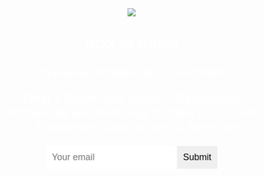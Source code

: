 <!DOCTYPE html>
<head>
<style>
h1 {text-align: center;}
h2 {text-align: center;}
p {text-align: center;}
body {text-align: center;
      background: url("http://3.bp.blogspot.com/-hQf6y-40RwQ/UtTFNxwuIhI/AAAAAAAADgQ/vVw0pEz9lWk/s1600/BH_logo.JPG");
        background-size: cover;
      background-position: center;
      background-repeat: no-repeat;
      background-attachment: fixed;
      color: white;
      font-family: Helvetica;
}
p {font-size: 24px;}
input {
  border: 0;
  padding: 12px;
  font-size: 18px;
input[type="submit"] {
background: limegreen;
color: 'black';
}
</style>
</head>
<img src="http://3.bp.blogspot.com/-lHPAlPnuVMk/UtS71FowDUI/AAAAAAAADe8/Tzkvuv4IOuc/s320/our_life_1+copy.jpg">
<h1>BOX IN HAND</h1>
<h2>Operation: 'GONNA_BE_A_HACKER'</h2>
<p>Enter a Brave New World of Refinement, Rebranding and Retooling. Embark on a Quest for Knowledge, Nourishment & Adventure!</p>




<input type= "email" placeholder="Your email">
<input type= "submit">
</body>
